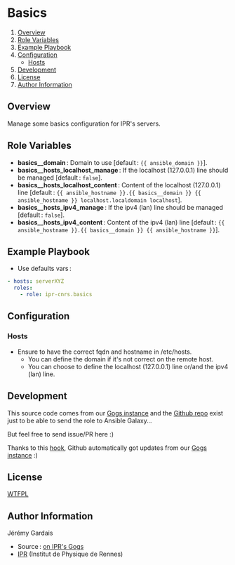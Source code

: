 # Basics

1. [Overview](#overview)
2. [Role Variables](#role-variables)
3. [Example Playbook](#example-playbook)
4. [Configuration](#configuration)
    * [Hosts](#hosts)
5. [Development](#development)
6. [License](#license)
7. [Author Information](#author-information)

## Overview

Manage some basics configuration for IPR's servers.

## Role Variables

* **basics__domain** : Domain to use [default : `{{ ansible_domain }}`].
* **basics__hosts_localhost_manage** : If the localhost (127.0.0.1) line should be managed [default : `false`].
* **basics__hosts_localhost_content** : Content of the localhost (127.0.0.1) line [default : `{{ ansible_hostname }}.{{ basics__domain }} {{ ansible_hostname }} localhost.localdomain localhost`].
* **basics__hosts_ipv4_manage** : If the ipv4 (lan) line should be managed [default : `false`].
* **basics__hosts_ipv4_content** : Content of the ipv4 (lan) line [default : `{{ ansible_hostname }}.{{ basics__domain }} {{ ansible_hostname }}`].

## Example Playbook

* Use defaults vars :

``` yml
- hosts: serverXYZ
  roles:
    - role: ipr-cnrs.basics
```

## Configuration

### Hosts
- Ensure to have the correct fqdn and hostname in /etc/hosts.
  - You can define the domain if it's not correct on the remote host.
  - You can choose to define the localhost (127.0.0.1) line or/and the ipv4 (lan) line.

## Development

This source code comes from our [Gogs instance][basics source] and the [Github repo][basics github] exist just to be able to send the role to Ansible Galaxy…

But feel free to send issue/PR here :)

Thanks to this [hook][gogs to github hook], Github automatically got updates from our [Gogs instance][basics source] :)

## License

[WTFPL][wtfpl website]

## Author Information

Jérémy Gardais
* Source : [on IPR's Gogs][basics source]
* [IPR][ipr website] (Institut de Physique de Rennes)

[gogs to github hook]: https://stackoverflow.com/a/21998477
[basics source]: https://git.ipr.univ-rennes1.fr/cellinfo/ansible.basics
[basics github]: https://github.com/ipr-cnrs/basics
[wtfpl website]: http://www.wtfpl.net/about/
[ipr website]: https://ipr.univ-rennes1.fr/
